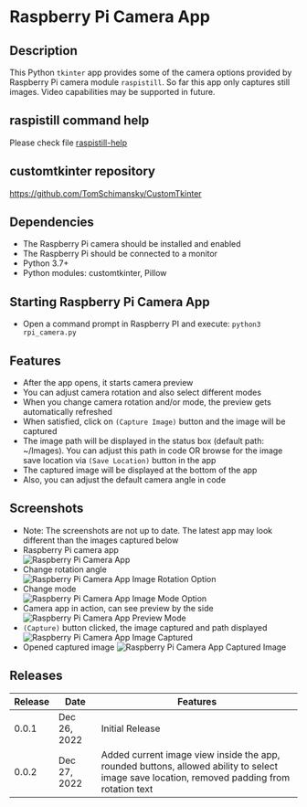 # Raspberry Pi Camera App
## Description
This Python `tkinter` app provides some of the camera options provided by Raspberry Pi camera module `raspistill`. So far this app only captures still images. Video capabilities may be supported in future.

## raspistill command help
Please check file [raspistill-help](raspistill-help)

## customtkinter repository
https://github.com/TomSchimansky/CustomTkinter

## Dependencies
- The Raspberry Pi camera should be installed and enabled
- The Raspberry Pi should be connected to a monitor
- Python 3.7+
- Python modules: customtkinter, Pillow

## Starting Raspberry Pi Camera App
- Open a command prompt in Raspberry PI and execute:
`python3 rpi_camera.py`

## Features
- After the app opens, it starts camera preview
- You can adjust camera rotation and also select different modes
- When you change camera rotation and/or mode, the preview gets automatically refreshed
- When satisfied, click on `(Capture Image)` button and the image will be captured
- The image path will be displayed in the status box (default path: ~/Images). You can adjust this path in code OR browse for the image save location via `(Save Location)` button in the app
- The captured image will be displayed at the bottom of the app
- Also, you can adjust the default camera angle in code

## Screenshots
* Note: The screenshots are not up to date. The latest app may look different than the images captured below  
* Raspberry Pi camera app  
  ![Raspberry Pi Camera App](./images/rpi_image0.jpg)  
* Change rotation angle  
  ![Raspberry Pi Camera App Image Rotation Option](./images/rpi_image1.1.jpg)  
* Change mode  
  ![Raspberry Pi Camera App Image Mode Option](./images/rpi_image1.2.jpg)  
* Camera app in action, can see preview by the side  ![Raspberry Pi Camera App Preview Mode](./images/rpi_image2.jpg)  
* `(Capture)` button clicked, the image captured and path displayed  ![Raspberry Pi Camera App Image Captured](./images/rpi_image3.jpg)  
* Opened captured image  ![Raspberry Pi Camera App Captured Image](./images/rpi_image4.jpg)  

## Releases
|Release|Date|Features|
|-------|----|--------|
|0.0.1|Dec 26, 2022|Initial Release|
|0.0.2|Dec 27, 2022|Added current image view inside the app, rounded buttons, allowed ability to select image save location, removed padding from rotation text|